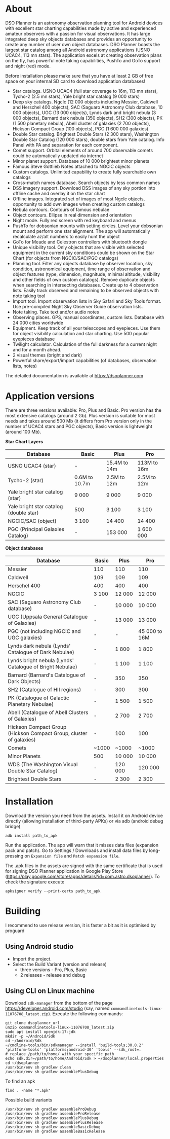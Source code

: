# About
DSO Planner is an astronomy observation planning tool for Android devices with excellent star charting capabilities made by active and experienced amateur observers with a passion for visual observations. It has large integrated deep sky objects databases and provides an opportunity to create any number of user own object databases. DSO Planner boasts the largest star catalog among all Android astronomy applications (USNO UCAC4, 113 mn stars). The application excels at creating observation plans on the fly, has powerful note taking capabilities, PushTo and GoTo support and night (red) mode.  

Before installation please make sure that you have at least 2 GB of free space on your internal SD card to download application databases!

* Star catalogs. USNO UCAC4 (full star coverage to 16m, 113 mn stars), Tycho-2 (2.5 mn stars), Yale bright star catalog (9 000 stars)
* Deep sky catalogs. NgcIc (12 000 objects including Messier, Caldwell and Herschel 400 objects), SAC (Saguaro Astronomy Club database, 10 000 objects), UGC (13 000 objects), Lynds dark and bright nebula (3 000 objects), Barnard dark nebula (350 objects), SH2 (300 objects), PK (1 500 planetary nebula), Abell cluster of galaxies (2 700 objects), Hickson Compact Group (100 objects), PGC (1 600 000 galaxies)
* Double Star catalog. Brightest Double Stars (2 300 stars), Washington Double Star Catalog (120 000 stars), double stars from Yale catalog. Info Panel with PA and separation for each component.
* Comet support. Orbital elements of around 700 observable comets could be automatically updated via internet
* Minor planet support. Database of 10 000 brightest minor planets
* Famous Steve Gottlieb Notes attached to NGCIC objects
* Custom catalogs. Unlimited capability to create fully searchable own catalogs
* Cross-match names database. Search objects by less common names
* DSS imagery support. Download DSS images of any sky portion into offline cache and overlay it on the star chart
* Offline images. Integrated set of images of most NgcIc objects, opportunity to add own images when creating custom catalogs
* Nebula contours. Contours of famous nebulae
* Object contours. Ellipse in real dimension and orientation
* Night mode. Fully red screen with red keyboard and menus
* PushTo for dobsonian mounts with setting circles. Level your dobsonian mount and perform one star alignment. The app will automatically recalculate az/alt numbers to easily hunt the object
* GoTo for Meade and Celestron controllers with bluetooth dongle
* Unique visibility tool. Only objects that are visible with selected equipment in the current sky conditions could be shown on the Star Chart (for objects from NGCIC/SAC/PGC catalogs)
* Planning tool. Filter any objects database by observer location, sky condition, astronomical equipment, time range of observation and object features (type, dimension, magnitude, minimal altitude, visibility and other fields of own custom catalogs). Remove duplicate objects when searching in intersecting databases. Create up to 4 observation lists. Easily track observed and remaining to be observed objects with note taking tool
* Import tool. Import observation lists in Sky Safari and Sky Tools format. Use pre-compiled Night Sky Observer Guide observation lists.
* Note taking. Take text and/or audio notes
* Observing places. GPS, manual coordinates, custom lists. Database with 24 000 cities worldwide
* Equipment. Keep track of all your telescopes and eyepieces. Use them for object visibility calculation and star charting. Use 500 popular eyepieces database
* Twilight calculator. Calculation of the full darkness for a current night and for a month ahead.
* 2 visual themes (bright and dark)
* Powerful share/export/import capabilities (of databases, observation lists, notes)

The detailed documentation is available at https://dsoplanner.com

# Application versions
There are three versions available: Pro, Plus and Basic. Pro version has the most extensive catalogs (around 2 Gb). Plus version is suitable for most needs and takes around 500 Mb (it differs from Pro version only in the number of UCAC4 stars and PGC objects), Basic version is lightweight (around 100 Mb).

**Star Chart Layers**  

| Database | Basic | Plus | Pro |
| --- | --- | --- | --- |
| USNO UCAC4 (star) | - | 15.4M to 14m 	| 113M to 16m |
| Tycho-2 (star) | 0.6M to 10.7m | 2.5M to 12m | 2.5M to 12m |
| Yale bright star catalog (star) | 9 000 | 9 000 | 9 000 | 
| Yale bright star catalog (double star) | 500 | 3 100 | 3 100 |
| NGCIC/SAC (object) | 3 100 | 14 400 | 14 400 |
| PGC (Principal Galaxies Catalog) | - | 153 000 | 1 600 000 |

**Object databases**  

| Database | Basic | Plus   | Pro |
| --- |-------|--------| --- |
| Messier | 110   | 110    | 110 |
| Caldwell | 109   | 109    | 109 |
| Herschel 400 | 400   | 400    | 400 | 
| NGCIC | 3 100 | 12 000 | 12 000 |
| SAC (Saguaro Astronomy Club database) | - | 10 000 | 10 000 |
| UGC (Uppsala General Catalogue of Galaxies) | - | 13 000 | 13 000 |
| PGC (not including NGCIC and UGC galaxies) | - | -      | 45 000 to 16M |
| Lynds dark nebula (Lynds' Catalogue of Dark Nebulae) | - | 1 800  | 1 800 |
| Lynds bright nebula (Lynds' Catalogue of Bright Nebulae) | - | 1 100  | 1 100 |
| Barnard (Barnard's Catalogue of Dark Objects) | - | 350    | 350 |
| SH2 (Catalogue of HII regions) | - | 300    | 300 |
| PK (Catalogue of Galactic Planetary Nebulae) | - | 1 500  | 1 500 | 
| Abell (Catalogue of Abell Clusters of Galaxies) | - | 2 700  | 2 700 |
| Hickson Compact Group (Hickson Compact Group, cluster of galaxies) | - | 100    | 100 |
| Comets | ~1000 | ~1000  | ~1000 |
| Minor Planets | 500 | 10 000 | 10 000 |
| WDS (The Washington Visual Double Star Catalog) | - | 120 000 | 120 000 | 
| Brightest Double Stars | - | 2 300 | 2 300 |

# Installation
Download the version you need from the assets. Install it on Android device directly (allowing installation of third-party APKs) or via adb (android debug bridge)
```shell
adb install path_to_apk
```
Run the application. The app will warn that it misses data files (expansion pack and patch). Go to Settings / Downloads and install data files by long-pressing on `Expansion file` and `Patch expansion file`.

The .apk files in the assets are signed with the same certificate that is used for signing DSO Planner application in Google Play Store (https://play.google.com/store/apps/details?id=com.astro.dsoplanner). To check the signature execute
```shell
apksigner verify --print-certs path_to_apk
```

# Building
I recommend to use release version, it is faster a bit as it is optimised by proguard
## Using Android studio
* Import the project. 
* Select the Build Variant (version and release)
  * three versions - Pro, Plus, Basic
  * 2 releases - release and debug

## Using CLI on Linux machine
Download `sdk-manager` from the bottom of the page https://developer.android.com/studio (say, named `commandlinetools-linux-11076708_latest.zip`). Execute the following commands:
```shell
git clone dsoplanner_url
unzip commandlinetools-linux-11076708_latest.zip
sudo apt install openjdk-17-jdk
mkdir -p ~/Android/Sdk
cd ~/Android/Sdk
~/cmdline-tools/bin/sdkmanager --install 'build-tools;30.0.2' 'platform-tools' 'platforms;android-30' 'tools' --sdk_root=.
# replace /path/to/home/ with your specific path
echo sdk.dir=/path/to/home/Android/Sdk > ~/dsoplanner/local.properties
cd ~/dsoplanner
/usr/bin/env sh gradlew clean
/usr/bin/env sh gradlew assemblePlusDebug
```
To find an apk
```shell
find . -name "*.apk"
```
Possible build variants
```shell
/usr/bin/env sh gradlew assembleProDebug
/usr/bin/env sh gradlew assembleProRelease
/usr/bin/env sh gradlew assemblePlusDebug
/usr/bin/env sh gradlew assemblePlusRelease
/usr/bin/env sh gradlew assembleBasicDebug
/usr/bin/env sh gradlew assembleBasicRelease
```